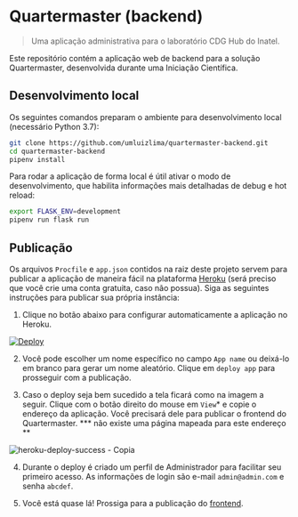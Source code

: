 # Quartermaster (backend)
> Uma aplicação administrativa para o laboratório CDG Hub do Inatel.

Este repositório contém a aplicação web de backend para a solução Quartermaster,
desenvolvida durante uma Iniciação Científica.

## Desenvolvimento local

Os seguintes comandos preparam o ambiente para desenvolvimento local (necessário Python 3.7):
```sh
git clone https://github.com/umluizlima/quartermaster-backend.git
cd quartermaster-backend
pipenv install
```

Para rodar a aplicação de forma local é útil ativar o modo de desenvolvimento, que habilita informações mais detalhadas de debug e hot reload:
```sh
export FLASK_ENV=development
pipenv run flask run
```

## Publicação

Os arquivos `Procfile` e `app.json` contidos na raiz deste projeto servem para publicar a aplicação de maneira fácil na plataforma [Heroku](https://heroku.com) (será preciso que você crie uma conta gratuita, caso não possua). Siga as seguintes instruções para publicar sua própria instância:

1. Clique no botão abaixo para configurar automaticamente a aplicação no Heroku.

  [![Deploy](https://www.herokucdn.com/deploy/button.svg)](https://heroku.com/deploy)

2. Você pode escolher um nome específico no campo `App name` ou deixá-lo em branco para gerar um nome aleatório. Clique em `deploy app` para prosseguir com a publicação.

3. Caso o deploy seja bem sucedido a tela ficará como na imagem a seguir. Clique com o botão direito do mouse em `View`\* e copie o endereço da aplicação. Você precisará dele para publicar o frontend do Quartermaster. *** não existe uma página mapeada para este endereço **

  ![heroku-deploy-success - Copia](https://user-images.githubusercontent.com/9170476/54882473-1097d880-4e39-11e9-8332-f84e8966987e.PNG)

4. Durante o deploy é criado um perfil de Administrador para facilitar seu primeiro acesso. As informações de login são e-mail ` admin@admin.com ` e senha `abcdef`.

5. Você está quase lá! Prossiga para a publicação do [frontend](http://github.com/umluizlima/quartermaster-frontend).
